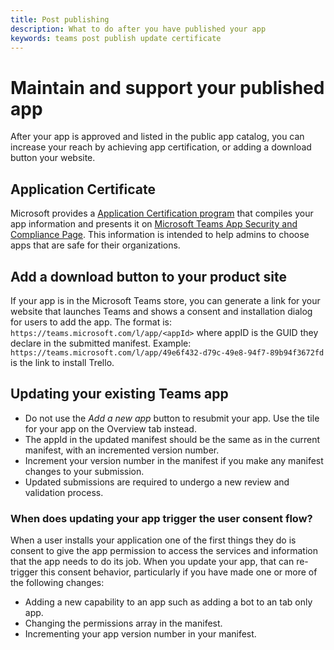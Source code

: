 ```yaml
---
title: Post publishing 
description: What to do after you have published your app 
keywords: teams post publish update certificate
---
```


# Maintain and support your published app 

After your app is approved and listed in the public app catalog, you can increase your reach by achieving app certification, or adding a download button your website.

## Application Certificate

Microsoft provides a [Application Certification program](./application-certification.md) that compiles your app information and presents it on [Microsoft Teams App Security and Compliance Page](https://aka.ms/AppCertification). This information is intended to help admins to choose apps that are safe for their organizations.

## Add a download button to your product site

If your app is in the Microsoft Teams store, you can generate a link for your website that launches Teams and shows a consent and installation dialog for users to add the app.
The format is:  `https://teams.microsoft.com/l/app/<appId>` where appID is the GUID they declare in the submitted manifest.
Example: `https://teams.microsoft.com/l/app/49e6f432-d79c-49e8-94f7-89b94f3672fd` is the link to install Trello.

## Updating your existing Teams app

* Do not use the *Add a new app* button to resubmit your app. Use the tile for your app on the Overview tab instead.
* The appId in the updated manifest should be the same as in the current manifest, with an incremented version number.
* Increment your version number in the manifest if you make any manifest changes to your submission.
* Updated submissions are required to undergo a new review and validation process.


### When does updating your app trigger the user consent flow?

When a user installs your application one of the first things they do is consent to give the app permission to access the services and information that the app needs to do its job. When you update your app, that can re-trigger this consent behavior, particularly if you have made one or more of the following changes:

* Adding a new capability to an app such as adding a bot to an tab only app.
* Changing the permissions array in the manifest.
* Incrementing your app version number in your manifest.
